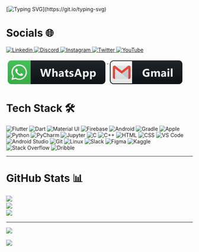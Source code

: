 [![Typing SVG](https://readme-typing-svg.demolab.com?font=Pacifico&size=30&pause=1000&color=FFFFFF&vCenter=true&width=435&lines=Hello%2C+There!+%F0%9F%91%8B;This+is+Paras+Shenmare;Nice+to+meet+you!)](https://git.io/typing-svg)

# Socials 🌐

<p align="left">
  <a href="https://www.linkedin.com/in/parasshenmare">
    <img src="https://cdn.jsdelivr.net/gh/devicons/devicon/icons/linkedin/linkedin-original.svg" alt="Linkedin" height = 45 width = 45/>
  </a>
  <a href="https://discord.gg/YKjrPUU3">
    <img src="https://raw.githubusercontent.com/rahuldkjain/github-profile-readme-generator/master/src/images/icons/Social/discord.svg" alt="Discord" height = 45 width = 45/>
  </a>
  <a href="https://www.instagram.com/paras_shenmare">
    <img src="https://raw.githubusercontent.com/rahuldkjain/github-profile-readme-generator/master/src/images/icons/Social/instagram.svg" alt="Instagram" height = 45 width = 45/>
  </a>
  <a href="https://twitter.com/paras_shenmare">
    <img src="https://cdn.jsdelivr.net/gh/devicons/devicon/icons/twitter/twitter-original.svg" alt="Twitter" height = 45 width = 45/>
  </a>
  <a href="https://www.youtube.com/@parasshenmare">
    <img src="https://raw.githubusercontent.com/rahuldkjain/github-profile-readme-generator/master/src/images/icons/Social/youtube.svg" alt="YouTube" height = 45 width = 45/>
  </a>
</p>

<p align="left">
  <a href="https://wa.me/918830620995">
    <img src="https://github.com/MikeCodesDotNET/ColoredBadges/raw/master/svg/social/whatsapp.svg" alt="whatsapp" style="vertical-align:top; margin:6px 4px">
  </a>
  <a href="https://mail.google.com/mail/?view=cm&source=mailto&to=shenmareparas@gmail.com">
    <img src="https://github.com/MikeCodesDotNET/ColoredBadges/raw/master/svg/social/gmail.svg" alt="Gmail" style="vertical-align:top; margin:6px 4px">
  </a>
</p>

# Tech Stack 🛠️

<p align = "left">
  <img src="https://cdn.jsdelivr.net/gh/devicons/devicon/icons/flutter/flutter-original.svg" alt="Flutter" height = 45 width = 45/>
  <img src="https://cdn.jsdelivr.net/gh/devicons/devicon/icons/dart/dart-original.svg" alt="Dart" height = 45 width = 45/>
  <img src="https://cdn.jsdelivr.net/gh/devicons/devicon/icons/materialui/materialui-original.svg" alt="Material UI" height = 45 width = 45/>
  <img src="https://cdn.jsdelivr.net/gh/devicons/devicon/icons/firebase/firebase-plain.svg" alt="Firebase" height = 45 width = 45/>
  <img src="https://cdn.jsdelivr.net/gh/devicons/devicon/icons/android/android-original.svg" alt="Android" height = 45 width = 45/>
  <img src="https://cdn.jsdelivr.net/gh/devicons/devicon/icons/gradle/gradle-plain.svg" alt="Gradle" height = 45 width = 45/>
  <img src="https://cdn.jsdelivr.net/gh/devicons/devicon/icons/apple/apple-original.svg" alt="Apple" height = 45 width = 45/>
  <img src="https://cdn.jsdelivr.net/gh/devicons/devicon/icons/python/python-original.svg" alt="Python" height = 45 width = 45/>
  <img src="https://cdn.jsdelivr.net/gh/devicons/devicon/icons/pycharm/pycharm-original.svg" alt="PyCharm" height = 45 width = 45/>
  <img src="https://cdn.jsdelivr.net/gh/devicons/devicon/icons/jupyter/jupyter-original.svg" alt="Jupyter" height = 45 width = 45/>
  <img src="https://cdn.jsdelivr.net/gh/devicons/devicon/icons/c/c-original.svg" alt="C" height = 45 width = 45/>
  <img src="https://cdn.jsdelivr.net/gh/devicons/devicon/icons/cplusplus/cplusplus-original.svg" alt="C++" height = 45 width = 45/>
  <img src="https://cdn.jsdelivr.net/gh/devicons/devicon/icons/html5/html5-original.svg" alt="HTML" height = 45 width = 45/>
  <img src="https://cdn.jsdelivr.net/gh/devicons/devicon/icons/css3/css3-original.svg" alt="CSS" height = 45 width = 45/>
  <img src="https://cdn.jsdelivr.net/gh/devicons/devicon/icons/vscode/vscode-original.svg" alt="VS Code" height = 45 width = 45/>
  <img src="https://cdn.jsdelivr.net/gh/devicons/devicon/icons/androidstudio/androidstudio-original.svg" alt="Android Studio" height = 45 width = 45/>
  <img src="https://cdn.jsdelivr.net/gh/devicons/devicon/icons/git/git-original.svg" alt="Git" height = 45 width = 45/>
  <img src="https://cdn.jsdelivr.net/gh/devicons/devicon/icons/linux/linux-original.svg" alt="Linux" height = 45 width = 45/>
  <img src="https://cdn.jsdelivr.net/gh/devicons/devicon/icons/slack/slack-original.svg" alt="Slack" height = 45 width = 45/>
  <img src="https://cdn.jsdelivr.net/gh/devicons/devicon/icons/figma/figma-original.svg" alt="Figma" height = 45 width = 45/>
  <img src="https://cdn.jsdelivr.net/gh/devicons/devicon/icons/kaggle/kaggle-original.svg" alt="Kaggle" height = 45 width = 45/>
  <img src="https://raw.githubusercontent.com/rahuldkjain/github-profile-readme-generator/master/src/images/icons/Social/stack-overflow.svg" alt="Stack Overflow" height = 45 width = 45/>
  <img src="https://raw.githubusercontent.com/rahuldkjain/github-profile-readme-generator/master/src/images/icons/Social/dribbble.svg" alt="Dribble" height = 45 width = 45/>
</p>

---
# GitHub Stats 📊

![](https://github-readme-streak-stats.herokuapp.com/?user=shenmareparas&theme=dark&hide_border=false)<br/>
![](https://github-readme-stats-five-rust-41.vercel.app/api?username=shenmareparas&theme=dark&hide_border=false&include_all_commits=true&count_private=true)<br/>
![](https://github-readme-stats.vercel.app/api/top-langs/?username=shenmareparas&theme=dark&hide_border=false&include_all_commits=true&count_private=true&layout=compact)


---
![](https://visitcount.itsvg.in/api?id=shenmareparas&icon=0&color=0)

![](https://github-readme-activity-graph.cyclic.app/graph?username=shenmareparas&theme=react-dark)
